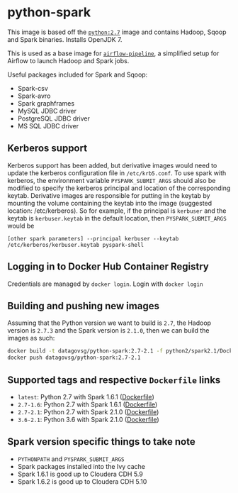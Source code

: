 # python-spark

This image is based off the [`python:2.7`](https://hub.docker.com/_/python/) image and
contains Hadoop, Sqoop and Spark binaries. Installs OpenJDK 7.

This is used as a base image for [`airflow-pipeline`](https://github.com/datagovsg/airflow-pipeline), a simplified setup for Airflow to launch Hadoop and Spark jobs.

Useful packages included for Spark and Sqoop:
- Spark-csv
- Spark-avro
- Spark graphframes
- MySQL JDBC driver
- PostgreSQL JDBC driver
- MS SQL JDBC driver

## Kerberos support
Kerberos support has been added, but derivative images would need to update the kerberos configuration file in `/etc/krb5.conf`. To use spark with kerberos, the
environment variable `PYSPARK_SUBMIT_ARGS` should also be modified to specify the kerberos principal and location of the corresponding keytab. Derivative images
are responsible for putting in the keytab by mounting the volume containing the keytab into the image (suggested location: /etc/kerberos). So for example, if
the principal is `kerbuser` and the keytab is `kerbuser.keytab` in the default location, then `PYSPARK_SUBMIT_ARGS` would be

`[other spark parameters] --principal kerbuser --keytab /etc/kerberos/kerbuser.keytab pyspark-shell`

## Logging in to Docker Hub Container Registry
Credentials are managed by `docker login`. Login with `docker login`

## Building and pushing new images
Assuming that the Python version we want to build is `2.7`, the Hadoop version is `2.7.3` and the Spark version is `2.1.0`, then we can build the images as such:

```bash
docker build -t datagovsg/python-spark:2.7-2.1 -f python2/spark2.1/Dockerfile .
docker push datagovsg/python-spark:2.7-2.1
```

## Supported tags and respective `Dockerfile` links

- `latest`: Python 2.7 with Spark 1.6.1 ([Dockerfile](python2/spark1.6/Dockerfile))
- `2.7-1.6`: Python 2.7 with Spark 1.6.1 ([Dockerfile](python2/spark1.6/Dockerfile))
- `2.7-2.1`: Python 2.7 with Spark 2.1.0 ([Dockerfile](python2/spark2.1/Dockerfile))
- `3.6-2.1`: Python 3.6 with Spark 2.1.0 ([Dockerfile](python3/spark2.1/Dockerfile))

## Spark version specific things to take note
- `PYTHONPATH` and `PYSPARK_SUBMIT_ARGS`
- Spark packages installed into the Ivy cache
- Spark 1.6.1 is good up to Cloudera CDH 5.9
- Spark 1.6.2 is good up to Cloudera CDH 5.10
